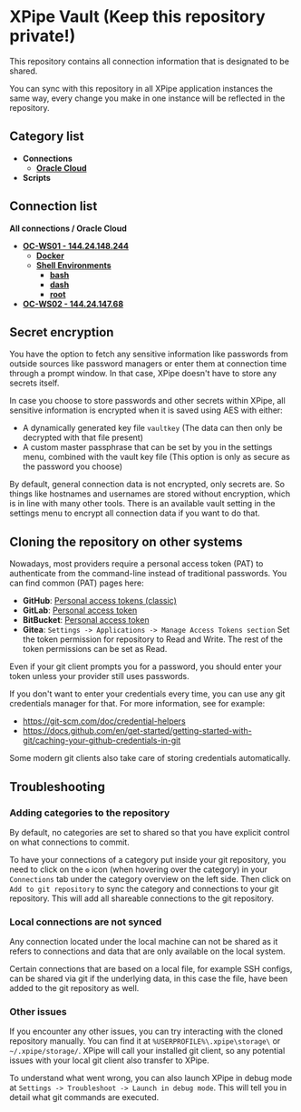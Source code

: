 # XPipe Vault (Keep this repository private!)

This repository contains all connection information that is designated to be shared.

You can sync with this repository in all XPipe application instances the same way, every change you make in one instance will be reflected in the repository. 

## Category list

- **Connections**
  - [**Oracle Cloud**](categories/390817b1-f071-4d08-a6cf-0b4cc249733e)
- **Scripts**

## Connection list

**All connections / Oracle Cloud**

- [**OC-WS01 - 144.24.148.244**](stores/fee55e30-2bd1-48b5-b2a0-dcba991c459d)
  - [**Docker**](stores/024dcd8d-67a4-411f-ada1-ae9af20d0679)
  - [**Shell Environments**](stores/80a7e806-41f8-3b6b-b494-b3bdce8b8115)
    - [**bash**](stores/77d34711-7c07-464f-83fa-83d11408f228)
    - [**dash**](stores/ed59ca6b-9ae1-441b-860b-41ba4bca7f5e)
    - [**root**](stores/2ef790e5-ef7d-4a3e-9091-859252ffe2d8)
- [**OC-WS02 - 144.24.147.68**](stores/31383563-600c-4184-96a8-6f5e58256830)


## Secret encryption

You have the option to fetch any sensitive information like passwords from outside sources like password managers or enter them at connection time through a prompt window. In that case, XPipe doesn't have to store any secrets itself.

In case you choose to store passwords and other secrets within XPipe, all sensitive information is encrypted when it is saved using AES with either:

- A dynamically generated key file `vaultkey` (The data can then only be decrypted with that file present)
- A custom master passphrase that can be set by you in the settings menu, combined with the vault key file (This option is only as secure as the password you choose)

By default, general connection data is not encrypted, only secrets are.
So things like hostnames and usernames are stored without encryption, which is in line with many other tools.
There is an available vault setting in the settings menu to encrypt all connection data if you want to do that.

## Cloning the repository on other systems

Nowadays, most providers require a personal access token (PAT) to authenticate from the command-line instead of traditional passwords.
You can find common (PAT) pages here:
- **GitHub**: [Personal access tokens (classic)](https://github.com/settings/tokens)
- **GitLab**: [Personal access token](https://docs.gitlab.com/ee/user/profile/personal_access_tokens.html)
- **BitBucket**: [Personal access token](https://support.atlassian.com/bitbucket-cloud/docs/access-tokens/)
- **Gitea**: `Settings -> Applications -> Manage Access Tokens section`
Set the token permission for repository to Read and Write. The rest of the token permissions can be set as Read.

Even if your git client prompts you for a password, you should enter your token unless your provider still uses passwords.

If you don't want to enter your credentials every time, you can use any git credentials manager for that.
For more information, see for example:
- https://git-scm.com/doc/credential-helpers
- https://docs.github.com/en/get-started/getting-started-with-git/caching-your-github-credentials-in-git

Some modern git clients also take care of storing credentials automatically.

## Troubleshooting

### Adding categories to the repository

By default, no categories are set to shared so that you have explicit control on what connections to commit.

To have your connections of a category put inside your git repository,
you need to click on the `⚙️` icon (when hovering over the category)
in your `Connections` tab under the category overview on the left side.
Then click on `Add to git repository` to sync the category and connections to your git repository.
This will add all shareable connections to the git repository.

### Local connections are not synced

Any connection located under the local machine can not be shared as it refers to connections and data that are only available on the local system.

Certain connections that are based on a local file, for example SSH configs, can be shared via git if the underlying data, in this case the file, have been added to the git repository as well.

### Other issues

If you encounter any other issues, you can try interacting with the cloned repository manually.
You can find it at `%USERPROFILE%\.xpipe\storage\` or `~/.xpipe/storage/`.
XPipe will call your installed git client, so any potential issues with your local git client also transfer to XPipe.

To understand what went wrong, you can also launch XPipe in debug mode at `Settings -> Troubleshoot -> Launch in debug mode`.
This will tell you in detail what git commands are executed.
